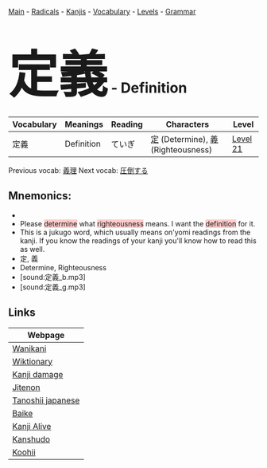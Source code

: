 <style> bigfont {font-size: 100px}</style>
[Main](../README.md) -
[Radicals](../radicals.md) -
[Kanjis](../kanjis.md) -
[Vocabulary](../vocabulary.md) -
[Levels](../levels.md) -
[Grammar](../grammar.md)
# <bigfont> 定義</bigfont> - Definition 

| Vocabulary | Meanings | Reading | Characters | Level |
| --- | --- | --- | --- | --- |
| 定義 | Definition | ていぎ |  [定](../kanjis/定.md) (Determine), [義](../kanjis/義.md) (Righteousness) | [Level 21](../levels/wk_level21.md) |

Previous vocab: [義理](義理.md) Next vocab: [圧倒する](圧倒する.md) 

## Mnemonics:

* 
* Please <span style="background-color:#ffcccb"> determine</span> what <span style="background-color:#ffcccb"> righteousness</span> means. I want the <span style="background-color:#ffcccb"> definition</span> for it.
* This is a jukugo word, which usually means on'yomi readings from the kanji. If you know the readings of your kanji you'll know how to read this as well.
* 定, 義
* Determine, Righteousness
* [sound:定義_b.mp3]
* [sound:定義_g.mp3]


## Links 

| Webpage |
| --- |
| [Wanikani          ](https://www.wanikani.com/kanji/定義) |
| [Wiktionary        ](https://en.wiktionary.org/wiki/定義) |
| [Kanji damage      ](http://www.kanjidamage.com/kanji/search?utf8=✓&q=定義) |
| [Jitenon           ](https://jitenon.com/kanji/定義) |
| [Tanoshii japanese ](https://www.tanoshiijapanese.com/dictionary/kanji.cfm?k=定義) |
| [Baike             ](https://baike.baidu.com/item/定義) |
| [Kanji Alive       ](https://app.kanjialive.com/定義) |
| [Kanshudo          ](https://www.kanshudo.com/searchmn?q=定義) |
| [Koohii            ](https://kanji.koohii.com/study/kanji/定義) |
